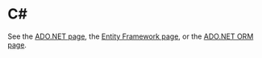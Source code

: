 C\#
===

See the [ADO.NET page](adodotnet), the [Entity Framework page](adodotnet_ef), or the [ADO.NET ORM page](adodotnet_orm).